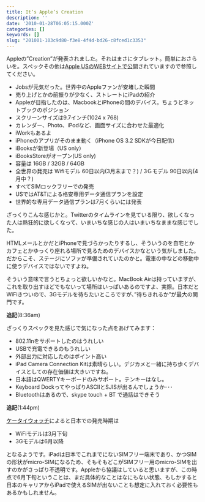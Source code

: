 ```yaml
---
title: It’s Apple’s Creation
description: ''
date: '2010-01-28T06:05:15.000Z'
categories: []
keywords: []
slug: "201001-103c9d80-f3e8-4f4d-bd26-c8fced1c3353"
---
```

Appleの”Creation”が発表されました。それはまさにタブレット。簡単におさらいを。スペックその他は[Apple USのWEBサイトで公開](http://www.apple.com/ipad/)されていますので参照してください。

*   Jobsが元気だった。世界中のAppleファンが安堵した瞬間
*   売り上げとかの前振りが少なく、ストレートにiPadの紹介
*   Appleが目指したのは、MacbookとiPhoneの間のデバイス。ちょうどネットブックのポジション
*   スクリーンサイズは9.7インチ(1024 x 768)
*   カレンダー、Photo、iPodなど、画面サイズに合わせた最適化
*   iWorkもあるよ
*   iPhoneのアプリがそのまま動く（iPhone OS 3.2 SDKが今日配信）
*   iBooksが新登場（US only）
*   iBooksStoreがオープン(US only)
*   容量は 16GB / 32GB / 64GB
*   全世界の発売は Wifiモデル 60日以内(3月末まで？) / 3Ｇモデル 90日以内(4月中？)
*   すべてSIMロックフリーでの発売
*   USではAT&Tによる格安専用データ通信プランを設定
*   世界的な専用データ通信プランは7月くらいには発表

ざっくりこんな感じかと。Twitterのタイムラインを見ている限り、欲しくなった人は熱狂的に欲しくなって、いまいちな感じの人はいまいちなままな感じでした。

HTMLメールとかだとiPhoneで見づらかったりするし、そういうのを自宅とかカフェとかゆっくり座れる場所で見るためのデバイスかなという気がしました。だからこそ、ステージにソファが準備されていたのかと。電車の中などの移動中に使うデバイスではないですよね。

そういう意味で言うとちょっと欲しいかなと。MacBook Airは持っていますが、これを取り出すほどでもないって場所はいっぱいあるのですよ、実際。日本だとWiFiきついので、3Gモデルを待ちたいところですが、”待ちきれるか”が最大の関門です。

**追記**(8:36am)

ざっくりスペックを見た感じで気になった点をあげてみます：

*   802.11nをサポートしたのはうれしい
*   USBで充電できるのもうれしい
*   外部出力に対応したのはポイント高い
*   iPad Camera Connection Kitは素晴らしい。デジカメと一緒に持ち歩くデバイスとしての存在価値は大きいですね。
*   日本語はQWERTYキーボードのみサポート。テンキーはなし。
*   Keyboard DockってやっぱりASCIIとSJISが出るんでしょうか･･･
*   Bluetoothはあるので、skype touch + BT で通話はできそう

**追記**(1:44pm)

[ケータイウォッチ](http://k-tai.impress.co.jp/docs/news/20100128_345313.html)によると日本での発売時期は

*   WiFiモデルは3月下旬
*   3Gモデルは6月以降

となるようです。iPadは日本でこれまでにないSIMフリー端末であり、かつSIMの形状がmicro-SIMになるため、そもそもどこがSIMフリー用のmicro-SIMを出すのかがさっぱり不透明です。Appleから協議はしていると思いますが、この時点で6月下旬ということは、まだ具体的なことはなにもない状態、もしかすると日本のキャリアからiPadで使えるSIMが出ないことも想定に入れておく必要性もあるかもしれません。